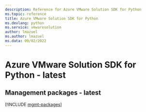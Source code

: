 ```yaml
---
description: Reference for Azure VMware Solution SDK for Python
ms.topic: reference
title: Azure VMware Solution SDK for Python
ms.devlang: python
ms.service: vmwaresolution
author: lmazuel
ms.author: lmazuel
ms.data: 09/02/2022
---
```

# Azure VMware Solution SDK for Python - latest

## Management packages - latest
[!INCLUDE [mgmt-packages](vmware-solution-mgmt-index.md)]